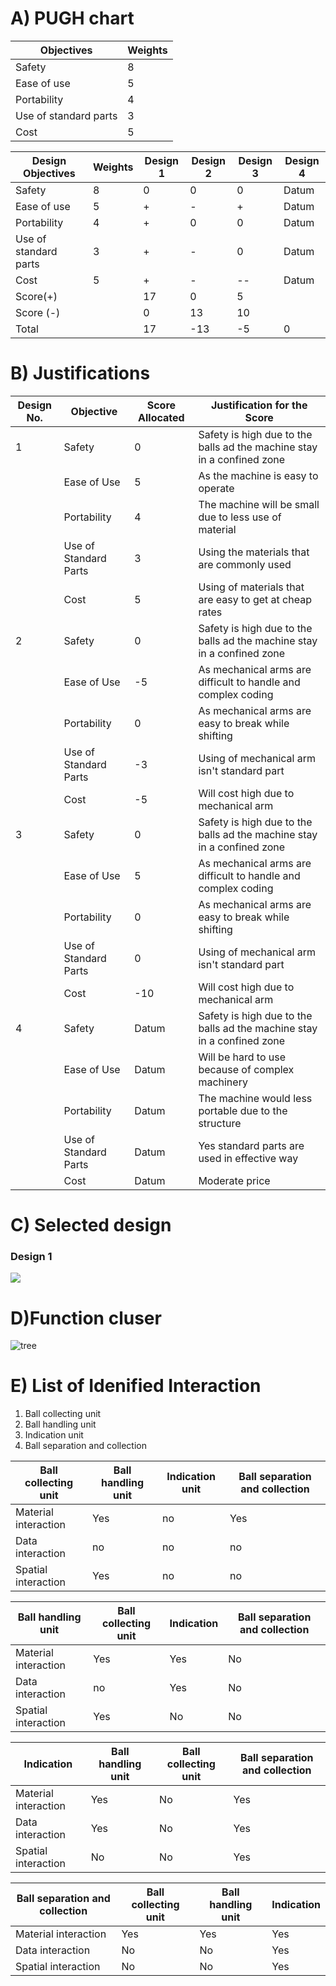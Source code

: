 # A) PUGH chart

|Objectives|	Weights|
|----------|-----------|
|Safety|	8|
|Ease of use	|5|
|Portability|	4|
|Use of standard parts|	3|
|Cost|	5|



|Design Objectives|	Weights	|Design 1|	Design 2|	Design 3|	Design 4|
|------------------|-----------|--------|-------------|------------------|-----------------|
|Safety	                |8	|0	|0	|0	|Datum|
|Ease of use	        |5	|+	|-	|+	|Datum|
|Portability	        |4	|+	|0	|0	|Datum|
|Use of standard parts	|3	|+	|-	|0	|Datum|
|Cost                   |5	|+	|-	|--	|Datum|
|Score(+)|      	        |17	|0      |5	|      |
|Score (-)|		        |0	|13	|10	|      |
|Total	|	                |17	|-13	|-5	|0     |

# B) Justifications

|Design No.	|Objective	|Score Allocated	|Justification for the Score|
|---------------|---------------|----------------------------|----------------------|
|1	|Safety	                |0	|Safety is high due to the balls ad the machine stay in a confined zone|
|	|Ease of Use	        |5	|As the machine is easy to operate|
|	|Portability	        |4	|The machine will be small due to less use of material|
|	|Use of Standard Parts	|3	|Using the materials that are commonly used|
|	|Cost	                |5	|Using of materials that are easy to get at cheap rates|
|2	|Safety	                |0	|Safety is high due to the balls ad the machine stay in a confined zone|
|	|Ease of Use	        |-5	| As mechanical arms are difficult to handle and complex coding|
|	|Portability	        |0	|As mechanical arms are easy to break while shifting|
|	|Use of Standard Parts	|-3	|Using of mechanical arm isn't standard part |
|	|Cost	                |-5	|Will cost high due to mechanical arm|
|3	|Safety	                |0	|Safety is high due to the balls ad the machine stay in a confined zone|
|	|Ease of Use	        |5	|As mechanical arms are difficult to handle and complex coding|
|	|Portability	        |0	|As mechanical arms are easy to break while shifting|
|	|Use of Standard Parts	|0	|Using of mechanical arm isn't standard part|
|	|Cost	                |-10	|Will cost high due to mechanical arm|
|4	|Safety	                |Datum	|Safety is high due to the balls ad the machine stay in a confined zone|
|	|Ease of Use	        |Datum	|Will be hard to use because of complex machinery|
|	|Portability	        |Datum	|The machine would less portable due to  the structure|
|	|Use of Standard Parts	|Datum	|Yes standard parts are used in effective way|
|	|Cost	                |Datum	|Moderate price|


# C)  Selected design
### Design 1

![](https://i.ibb.co/ygLGjXL/IMG-20210620-WA0024.jpg)

# D)Function cluser
![tree](https://i.ibb.co/FbGPhK2/Picture1.jpg)





# E) List of Idenified Interaction

1. Ball collecting unit
2. Ball handling unit
3. Indication unit
4. Ball separation and collection

|Ball collecting unit| Ball handling unit| Indication unit |Ball separation and collection|
|--------------------|-------------------|------------|-------------------|
|Material interaction|Yes|no|Yes|
|Data interaction |no| no|no|
|Spatial interaction |Yes| no|no|

 




|Ball handling unit| Ball collecting unit| Indication|Ball separation and collection|
|------------------|--------------------|----------|-------------------|
|Material interaction| Yes|Yes|No|
|Data interaction|no|Yes|No|
|Spatial interaction|Yes|No|No|





|Indication|Ball handling unit|Ball collecting unit|Ball separation and collection|
|----------|------------------|--------------------|-------------------|
|Material interaction|Yes|No|Yes|
|Data interaction|Yes|No|Yes|
|Spatial interaction|No|No|Yes|



|Ball separation and collection|Ball collecting unit| Ball handling unit| Indication |
|------------------------------|---------------------|-------------------|------------|
|Material interaction|Yes|Yes|Yes|
|Data interaction|No|No|Yes|
|Spatial interaction|No|No|Yes|
 


